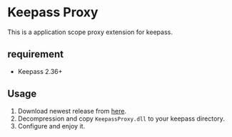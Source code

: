# Keepass Proxy

This is a application scope proxy extension for keepass.

## requirement

* Keepass 2.36+

## Usage

1. Download newest release from [here](https://github.com/Cologler/keepass-proxy/releases).
1. Decompression and copy `KeepassProxy.dll` to your keepass directory.
1. Configure and enjoy it.
